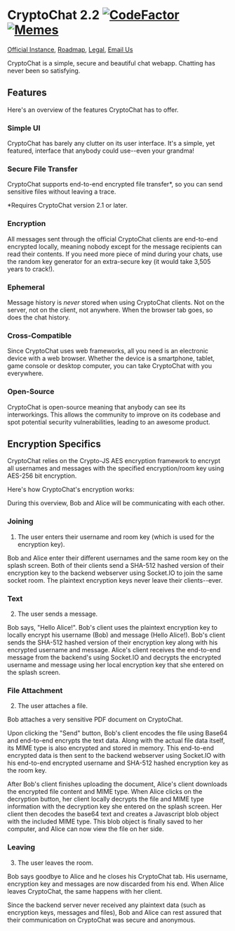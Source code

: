 # CryptoChat 2.2 [![CodeFactor](https://www.codefactor.io/repository/github/cryptochat-dev/cryptochat2/badge)](https://www.codefactor.io/repository/github/cryptochat-dev/cryptochat2) [![Memes](https://img.shields.io/badge/need-memes-red)](https://img.shields.io/badge/need-memes-red)

[Official Instance](https://cryptochat.dev), [Roadmap](https://github.com/CryptoChat-dev/cryptochat/projects/1), [Legal](https://cryptochat.dev/legal), [Email Us](mailto:contact@cryptochat.dev)

CryptoChat is a simple, secure and beautiful chat webapp. Chatting has never been so satisfying.

## Features

Here's an overview of the features CryptoChat has to offer.

### Simple UI

CryptoChat has barely any clutter on its user interface. It's a simple, yet featured, interface that anybody could use--even your grandma!

### Secure File Transfer

CryptoChat supports end-to-end encrypted file transfer\*, so you can send sensitive files without leaving a trace.

\*Requires CryptoChat version 2.1 or later.

### Encryption

All messages sent through the official CryptoChat clients are end-to-end encrypted locally, meaning nobody except for the message recipients can read their contents. If you need more piece of mind during your chats, use the random key generator for an extra-secure key (it would take 3,505 years to crack!).

### Ephemeral

Message history is *never* stored when using CryptoChat clients. Not on the server, not on the client, not anywhere. When the browser tab goes, so does the chat history.

### Cross-Compatible

Since CryptoChat uses web frameworks, all you need is an electronic device with a web browser. Whether the device is a smartphone, tablet, game console or desktop computer, you can take CryptoChat with you everywhere.

### Open-Source

CryptoChat is open-source meaning that anybody can see its interworkings. This allows the community to improve on its codebase and spot potential security vulnerabilities, leading to an awesome product.

## Encryption Specifics

CryptoChat relies on the Crypto-JS AES encryption framework to encrypt all usernames and messages with the specified encryption/room key using AES-256 bit encryption.

Here's how CryptoChat's encryption works:

During this overview, Bob and Alice will be communicating with each other.

### Joining

1. The user enters their username and room key (which is used for the encryption key).

Bob and Alice enter their different usernames and the same room key on the splash screen. Both of their clients send a SHA-512 hashed version of their encryption key to the backend webserver using Socket.IO to join the same socket room. The plaintext encryption keys never leave their clients--ever.

### Text

2. The user sends a message.

Bob says, "Hello Alice!". Bob's client uses the plaintext encryption key to locally encrypt his username (Bob) and message (Hello Alice!). Bob's client sends the SHA-512 hashed version of their encryption key along with his encrypted username and message. Alice's client receives the end-to-end message from the backend's using Socket.IO and decrypts the encrypted username and message using her local encryption key that she entered on the splash screen.

### File Attachment

2. The user attaches a file.

Bob attaches a very sensitive PDF document on CryptoChat.

Upon clicking the "Send" button, Bob's client encodes the file using Base64 and end-to-end encrypts the text data. Along with the actual file data itself, its MIME type is also encrypted and stored in memory. This end-to-end encrypted data is then sent to the backend webserver using Socket.IO with his end-to-end encrypted username and SHA-512 hashed encryption key as the room key. 

After Bob's client finishes uploading the document, Alice's client downloads the encrypted file content and MIME type. When Alice clicks on the decryption button, her client locally decrypts the file and MIME type information with the decryption key she entered on the splash screen. Her client then decodes the base64 text and creates a Javascript blob object with the included MIME type. This blob object is finally saved to her computer, and Alice can now view the file on her side.

### Leaving

3. The user leaves the room.

Bob says goodbye to Alice and he closes his CryptoChat tab. His username, encryption key and messages are now discarded from his end. When Alice leaves CryptoChat, the same happens with her client.

Since the backend server never received any plaintext data (such as encryption keys, messages and files), Bob and Alice can rest assured that their communication on CryptoChat was secure and anonymous.